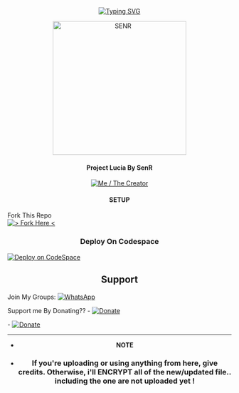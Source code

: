 <div align="center">
<a href="https://git.io/typing-svg"><img src="https://readme-typing-svg.demolab.com?font=Kanit&size=35&duration=3000&pause=500&color=000000&background=8DBDC400&center=true&vCenter=true&random=false&width=435&lines=This+Repo+Was;Made+By+SenRyhn;or+SenR...;%3AD" alt="Typing SVG" /></a>

<p align="center">  
  <a href="https://github.com/SenRyhn">
    <img alt=SENR height="300" src="https://telegra.ph/file/67740444a10585f56ff12.jpg">
   
</a> 
    
</p>
<p align="left">
<a 

####
<p align="left">
  
#### Project Lucia By SenR
  <a href="https://github.com/SenRyhn"><img title="Me / The Creator" src="https://img.shields.io/badge/Visit Me-h?color=black&style=for-the-badge&logo=GitHub"></a>

<p align="left">
  
#### SETUP
<p align="left">
Fork This Repo
    <br>
<a href="https://github.com/SenRyhn/SenStore---Whatsapp-Bot/fork"><img title="> Fork Here <" src="https://img.shields.io/badge/> Fork Here <-h?color=black&style=for-the-badge&logo=stackshare"></a>

<p align="left">
  
### Deploy On Codespace
<p align="left">
<a href="https://github.com/codespaces/new"><img title="Deploy on CodeSpace" src="https://img.shields.io/badge/DEPLOY CODESPACE-h?color=black&style=for-the-badge&logo=visualstudiocode"></a>

<p align="left">
  
## Support
<p align="left">
Join My Groups: 
 <a href="https://chat.whatsapp.com/FCHvxQ7YcAsKZgASUsaNba"><img title="WhatsApp" src="https://chat.whatsapp.com/FCHvxQ7YcAsKZgASUsaNba"/></a>
<p align="left">
Support me By Donating??
- <a href="https://paypal.me/SenRyhn?country.x=ID&locale.x=id_ID"><img title="Donate" src="https://paypal.me/SenRyhn?country.x=ID&locale.x=id_ID"></a>
  <p align="left">
- <a href="https://saweria.co/SenR"><img title="Donate" src="https://saweria.co/SenR"></a>



----
- **NOTE**
- ### If you're uploading or using anything from here, give credits. Otherwise, i'll ENCRYPT all of the new/updated file.. including the one are not uploaded yet !
